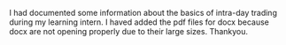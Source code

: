 I had documented some information about the basics of intra-day trading during my learning intern.
I haved added the pdf files for docx because docx are not opening properly due to their large sizes.
Thankyou.
